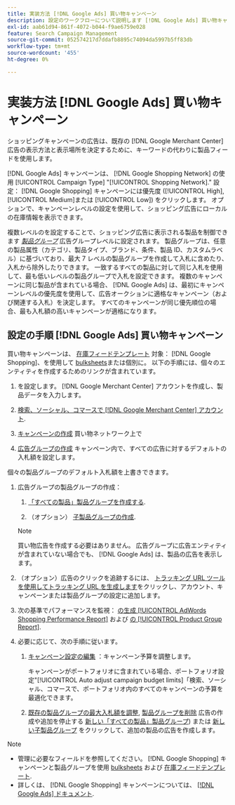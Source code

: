 ```yaml
---
title: 実装方法 [!DNL Google Ads] 買い物キャンペーン
description: 設定のワークフローについて説明します [!DNL Google Ads] 買い物キャンペーン。
exl-id: aab61d94-861f-4072-b044-f9ae6759e028
feature: Search Campaign Management
source-git-commit: 052574217d7ddafb8895c74094da5997b5ff83db
workflow-type: tm+mt
source-wordcount: '455'
ht-degree: 0%

---
```


# 実装方法 [!DNL Google Ads] 買い物キャンペーン

ショッピングキャンペーンの広告は、既存の [!DNL Google Merchant Center] 広告の表示方法と表示場所を決定するために、キーワードの代わりに製品フィードを使用します。

[!DNL Google Ads] キャンペーンは、 [!DNL Google Shopping Network] の使用 [!UICONTROL Campaign Type] &quot;[!UICONTROL Shopping Network].&quot; 設定： [!DNL Google Shopping] キャンペーンには優先度 ([!UICONTROL High], [!UICONTROL Medium]または [!UICONTROL Low]) をクリックします。 オプションで、キャンペーンレベルの設定を使用して、ショッピング広告にローカルの在庫情報を表示できます。

複数レベルのを設定することで、ショッピング広告に表示される製品を制御できます *[製品グループ](/help/search-social-commerce/campaign-management/campaigns/product-group-about.md)* 広告グループレベルに設定されます。 製品グループは、任意の製品属性（カテゴリ、製品タイプ、ブランド、条件、製品 ID、カスタムラベル）に基づいており、最大 7 レベルの製品グループを作成して入札に含めたり、入札から除外したりできます。 一致するすべての製品に対して同じ入札を使用して、最も低いレベルの製品グループで入札を設定できます。 複数のキャンペーンに同じ製品が含まれている場合、 [!DNL Google Ads] は、最初にキャンペーンレベルの優先度を使用して、広告オークションに適格なキャンペーン（および関連する入札）を決定します。 すべてのキャンペーンが同じ優先順位の場合、最も入札額の高いキャンペーンが適格になります。

## 設定の手順 [!DNL Google Ads] 買い物キャンペーン

買い物キャンペーンは、 [在庫フィードテンプレート](/help/search-social-commerce/campaign-management/inventory-feeds/inventory-feeds-about.md) 対象： [!DNL Google Shopping]、を使用して [bulksheets](/help/search-social-commerce/campaign-management/bulksheets/bulksheet-about.md)または個別に。 以下の手順には、個々のエンティティを作成するためのリンクが含まれています。

1. を設定します。 [!DNL Google Merchant Center] アカウントを作成し、製品データを入力します。

1. [検索、ソーシャル、コマースで [!DNL Google Merchant Center] アカウント](/help/search-social-commerce/campaign-management/accounts/merchant-account-manage.md).

1. [キャンペーンの作成](/help/search-social-commerce/campaign-management/campaigns/campaign-manage.md) 買い物ネットワーク上で

1. [広告グループの作成](/help/search-social-commerce/campaign-management/campaigns/ad-group-manage.md) キャンペーン内で、すべての広告に対するデフォルトの入札額を設定します。

個々の製品グループのデフォルト入札額を上書きできます。

1. 広告グループの製品グループの作成：

   1. [「すべての製品」製品グループを作成する](/help/search-social-commerce/campaign-management/campaigns/product-group-manage.md).

   1. （オプション） [子製品グループの作成](/help/search-social-commerce/campaign-management/campaigns/product-group-manage.md).

   >[!NOTE]
   >買い物広告を作成する必要はありません。 広告グループに広告エンティティが含まれていない場合でも、 [!DNL Google Ads] は、製品の広告を表示します。

1. （オプション）広告のクリックを追跡するには、 [トラッキング URL ツールを使用してトラッキング URL を生成します](/help/search-social-commerce/tools/click-tracking-url-generate.md)をクリックし、アカウント、キャンペーンまたは製品グループの設定に追加します。

1. 次の基準でパフォーマンスを監視： [の生成 [!UICONTROL AdWords Shopping Performance Report]](/help/search-social-commerce/reports/management/specialty/specialty-report-generate.md) および [の [!UICONTROL Product Group Report]](/help/search-social-commerce/reports/management/basic-advanced/basic-advanced-report-generate.md).

1. 必要に応じて、次の手順に従います。

   1. [キャンペーン設定の編集](/help/search-social-commerce/campaign-management/campaigns/campaign-manage.md) ：キャンペーン予算を調整します。

      キャンペーンがポートフォリオに含まれている場合、ポートフォリオ設定&quot;[!UICONTROL Auto adjust campaign budget limits]「検索、ソーシャル、コマースで、ポートフォリオ内のすべてのキャンペーンの予算を最適化できます。

   1. [既存の製品グループの最大入札額を調整](/help/search-social-commerce/campaign-management/campaigns/product-group-manage.md), [製品グループを削除](/help/search-social-commerce/campaign-management/campaigns/product-group-manage.md) 広告の作成や追加を停止する [新しい「すべての製品」製品グループ](/help/search-social-commerce/campaign-management/campaigns/product-group-manage.md)) または [新しい子製品グループ](/help/search-social-commerce/campaign-management/campaigns/product-group-manage.md) をクリックして、追加の製品の広告を作成します。

>[!NOTE]
>
>* 管理に必要なフィールドを参照してください。 [!DNL Google Shopping] キャンペーンと製品グループを使用 [bulksheets](/help/search-social-commerce/campaign-management/bulksheets/bulksheet-data-formats/bulksheet-data-google.md) および [在庫フィードテンプレート](/help/search-social-commerce/campaign-management/inventory-feeds/ad-templates/template-google-shopping.md).
>* 詳しくは、 [!DNL Google Shopping] キャンペーンについては、 [[!DNL Google Ads] ドキュメント](https://support.google.com/google-ads/answer/2454022).
